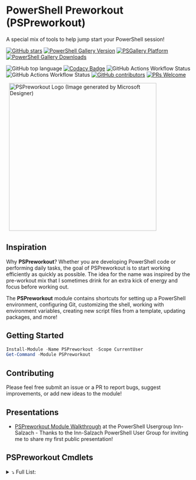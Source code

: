<!-- markdownlint-disable first-line-heading -->
<!-- markdownlint-disable blanks-around-headings -->
<!-- markdownlint-disable no-inline-html -->
<a name='top'></a><div id='top' />
# PowerShell Preworkout (PSPreworkout)

A special mix of tools to help jump start your PowerShell session!

<!-- badges-start -->
[![GitHub stars](https://img.shields.io/github/stars/samerde/PSPreworkout?cacheSeconds=3600)](https://github.com/samerde/PSPreworkout/stargazers/)
[![PowerShell Gallery Version](https://img.shields.io/powershellgallery/v/PSPreworkout?include_prereleases)](https://powershellgallery.com/packages/PSPreworkout)
[![PSGallery Platform](https://img.shields.io/powershellgallery/p/PSPreworkout.svg?style=flat&logo=powershell&label=PSGallery%20Platform)](https://www.powershellgallery.com/packages/PSPreworkout)
[![PowerShell Gallery Downloads](https://img.shields.io/powershellgallery/dt/PSPreworkout)](https://powershellgallery.com/packages/PSPreworkout)

![GitHub top language](https://img.shields.io/github/languages/top/SamErde/PSPreworkout)
[![Codacy Badge](https://app.codacy.com/project/badge/Grade/ae92f0d929de494690e712b68fb3b52c)](https://app.codacy.com/gh/SamErde/PSPreworkout/dashboard?utm_source=gh&utm_medium=referral&utm_content=&utm_campaign=Badge_grade)
![GitHub Actions Workflow Status](https://img.shields.io/github/actions/workflow/status/SamErde/PSPreworkout/.github%2Fworkflows%2FBuild%20Module.yml)
![GitHub Actions Workflow Status](https://img.shields.io/github/actions/workflow/status/SamErde/PSPreworkout/.github%2Fworkflows%2FDeploy%20MkDocs.yml?label=MkDocs)
[![GitHub contributors](https://img.shields.io/github/contributors/samerde/PSPreworkout.svg)](https://github.com/samerde/PSPreworkout/graphs/contributors/)
[![PRs Welcome](https://img.shields.io/badge/PRs-welcome-brightgreen.svg?style=flat-square)](http://makeapullrequest.com)
<!-- badges-end -->

&nbsp;
<img src="https://raw.githubusercontent.com/SamErde/PSPreworkout/main/media/PSPreworkout-Animated-Logo-170.png" alt="PSPreworkout Logo (Image generated by Microsoft Designer)" width="400" />
&nbsp;

## Inspiration

Why **PSPreworkout**? Whether you are developing PowerShell code or performing daily tasks, the goal of PSPreworkout is to start working efficiently as quickly as possible. The idea for the name was inspired by the pre-workout mix that I sometimes drink for an extra kick of energy and focus before working out.

The **PSPreworkout** module contains shortcuts for setting up a PowerShell environment, configuring Git, customizing the shell, working with environment variables, creating new script files from a template, updating packages, and more!

## Getting Started

```powershell
Install-Module -Name PSPreworkout -Scope CurrentUser
Get-Command -Module PSPreworkout
```

## Contributing

Please feel free submit an issue or a PR to report bugs, suggest improvements, or add new ideas to the module!

## Presentations

- [PSPreworkout Module Walkthrough](https://www.youtube.com/watch?v=cW5vRJaF_gk) at the PowerShell Usergroup Inn-Salzach - Thanks to the Inn-Salzach PowerShell User Group for inviting me to share my first public presentation!

## PSPreworkout Cmdlets
<Details>
<Summary>⤵️ Full List:</Summary>

## PSPreworkout Cmdlets
### [Edit-PSReadLineHistoryFile](./docs/Edit-PSReadLineHistoryFile.md)
Edit the PSReadLine History File

### [Edit-WingetSettingsFile](./docs/Edit-WingetSettingsFile.md)
Edit the WinGet settings file.

### [Get-EnvironmentVariable](./docs/Get-EnvironmentVariable.md)
Retrieves the value of an environment variable.

### [Get-LoadedAssembly](./docs/Get-LoadedAssembly.md)
Get all assemblies loaded in PowerShell.

### [Get-PowerShellPortable](./docs/Get-PowerShellPortable.md)
Download a portable version of PowerShell to run anywhere on demand.

### [Get-TypeAccelerator](./docs/Get-TypeAccelerator.md)
Get available type accelerators.

### [Initialize-PSEnvironmentConfiguration](./docs/Initialize-PSEnvironmentConfiguration.md)
Initialize configuration your PowerShell environment and git.

### [Install-CommandNotFoundUtility](./docs/Install-CommandNotFoundUtility.md)
Install and setup the WinGetCommandNotFound utility from Microsoft PowerToys.

### [Install-OhMyPosh](./docs/Install-OhMyPosh.md)
Install Oh My Posh and add it to your profile.

### [Install-PowerShellISE](./docs/Install-PowerShellISE.md)
Install the Windows PowerShell ISE

### [Install-WinGet](./docs/Install-WinGet.md)
Install Winget (beta)

### [New-Credential](./docs/New-Credential.md)
Create a new secure credential.

### [New-ScriptFromTemplate](./docs/New-ScriptFromTemplate.md)
Create a new advanced function from a template.

### [Out-JsonFile](./docs/Out-JsonFile.md)
Convert an object to JSON and write it to a file.

### [Set-ConsoleFont](./docs/Set-ConsoleFont.md)
Set the font for your consoles.

### [Set-DefaultTerminal](./docs/Set-DefaultTerminal.md)
Configure the default terminal for Windows

### [Set-EnvironmentVariable](./docs/Set-EnvironmentVariable.md)
Set environment variables.

### [Show-LoadedAssembly](./docs/Show-LoadedAssembly.md)
Show all assemblies loaded in PowerShell.

### [Show-WithoutEmptyProperty](./docs/Show-WithoutEmptyProperty.md)
Show an object without its empty properties.

### [Test-IsElevated](./docs/Test-IsElevated.md)
Check if you are running an elevated shell with administrator or root privileges.

### [Update-AllTheThings](./docs/Update-AllTheThings.md)
Update all the things!
